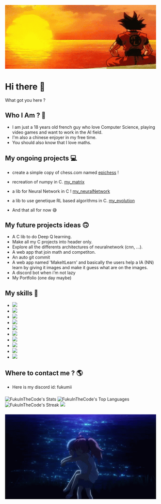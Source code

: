 

<img src="FukuInTheCode-banner-github.gif">

# Hi there 👋

  What got you here ?

## Who I Am ? 🤔
  - I am just a 18 years old french guy who love Computer Science, playing video games and want to work in the AI field. 
  - I'm also a chinese enjoyer in my free time.
  - You should also know that I love maths. 

## My ongoing projects 💻
  - create a simple copy of chess.com named [epichess](https://github.com/FukuInTheCode/epichess) !
  - recreation of numpy in C. [my_matrix](https://github.com/FukuInTheCode/my_matrix)
  - a lib for Neural Network in C ! [my_neuralNetwork](https://github.com/FukuInTheCode/my_neuralNetwork)
  - a lib to use genetique RL based algorithms in C. [my_evolution](https://github.com/FukuInTheCode/my_evolution)
  

  - And that all for now 😅

## My future projects ideas 🙃
  - A C lib to do Deep Q learning.
  - Make all my C projects into header only.
  - Explore all the differents architectures of neuralnetwork (cnn, ...).
  - A web app that join math and competiton.
  - An auto git commit
  - A web app named 'MakeItLearn' and basically the users help a IA (NN) learn by giving it images and make it guess what are on the images.
  - A discord bot when i'm not lazy
  - My Portfolio (one day maybe)

## My skills 📘
  -  <img src="https://img.shields.io/badge/Python-3776AB?style=for-the-badge&logo=python&logoColor=white" />
  -  <img src="https://img.shields.io/badge/HTML5-E34F26?style=for-the-badge&logo=html5&logoColor=white" />
  -  <img src="https://img.shields.io/badge/CSS3-1572B6?style=for-the-badge&logo=css3&logoColor=white" />
  -  <img src="https://img.shields.io/badge/JavaScript-323330?style=for-the-badge&logo=javascript&logoColor=F7DF1E" />
  -  <img src="https://img.shields.io/badge/C-00599C?style=for-the-badge&logo=c&logoColor=white" />
  -  <img src="https://img.shields.io/badge/Node.js-339933?style=for-the-badge&logo=nodedotjs&logoColor=white" />
  -  <img src="https://img.shields.io/badge/Vue.js-35495E?style=for-the-badge&logo=vuedotjs&logoColor=4FC08D" />
  -  <img src="https://img.shields.io/badge/Visual_Studio_Code-0078D4?style=for-the-badge&logo=visual%20studio%20code&logoColor=white" />
  -  <img src="https://img.shields.io/badge/sublime_text-%23575757.svg?&style=for-the-badge&logo=sublime-text&logoColor=important" />
  -  <img src="https://img.shields.io/badge/MySQL-00000F?style=for-the-badge&logo=mysql&logoColor=white" />



## Where to contact me ? 🌎
  - Here is my discord id: fukumii

###
![FukuInTheCode's Stats](https://github-readme-stats.vercel.app/api?username=FukuInTheCode&theme=dark&hide_rank=true&show_icons=true&hide_border=true&count_private=true)
![FukuInTheCode's Top Languages](https://github-readme-stats.vercel.app/api/top-langs/?username=FukuInTheCode&theme=dark&show_icons=true&hide_border=true&layout=compact&limit=5)
![FukuInTheCode's Streak](https://github-readme-streak-stats.herokuapp.com/?user=FukuInTheCode&theme=dark&hide_border=true)
![](http://github-profile-summary-cards.vercel.app/api/cards/profile-details?username=FukuInTheCode&theme=dark)



###

<img src="FukuInTheCode-banner-github-end.gif">
